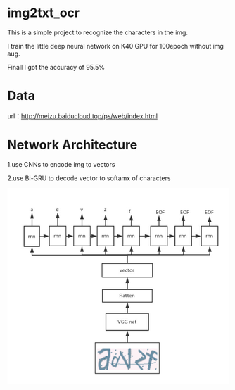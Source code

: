 # img2txt_ocr
This is a simple project to recognize the characters in the img.<p>
I train the little deep neural network on K40 GPU for 100epoch without img aug.<p>
Finall I got the accuracy of 95.5% <p>

# Data
url：http://meizu.baiducloud.top/ps/web/index.html <p>

# Network Architecture
1.use CNNs to encode img to vectors<p>
2.use Bi-GRU to decode vector to softamx of characters <p>
![image](https://github.com/KirtoXX/img2txt_ocr/blob/master/59478a4da1b1b.jpg)
